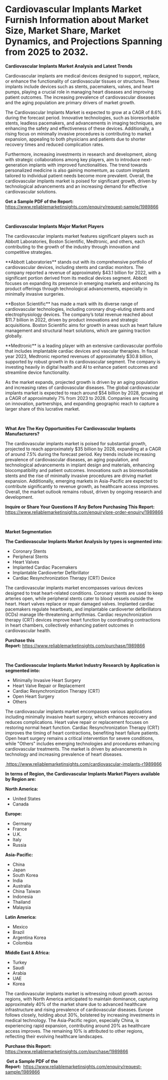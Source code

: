 <p><h1>Cardiovascular Implants Market Furnish Information about Market Size, Market Share, Market Dynamics, and Projections Spanning from 2025 to 2032.</h1></p><p><strong>Cardiovascular Implants Market Analysis and Latest Trends</strong></p>
<p><p>Cardiovascular implants are medical devices designed to support, replace, or enhance the functionality of cardiovascular tissues or structures. These implants include devices such as stents, pacemakers, valves, and heart pumps, playing a crucial role in managing heart diseases and improving patient outcomes. The increasing prevalence of cardiovascular diseases and the aging population are primary drivers of market growth.</p><p>The Cardiovascular Implants Market is expected to grow at a CAGR of 8.6% during the forecast period. Innovative technologies, such as bioresorbable stents, leadless pacemakers, and advancements in imaging techniques, are enhancing the safety and effectiveness of these devices. Additionally, a rising focus on minimally invasive procedures is contributing to market expansion, appealing to both physicians and patients due to shorter recovery times and reduced complication rates. </p><p>Furthermore, increasing investments in research and development, along with strategic collaborations among key players, aim to introduce next-generation implants with improved functionalities. The trend towards personalized medicine is also gaining momentum, as custom implants tailored to individual patient needs become more prevalent. Overall, the cardiovascular implants market is poised for significant growth, driven by technological advancements and an increasing demand for effective cardiovascular solutions.</p></p>
<p><strong>Get a Sample PDF of the Report:&nbsp;</strong> <a href="https://www.reliablemarketinsights.com/enquiry/request-sample/1989866?utm_campaign=2246&utm_medium=2&utm_source=Github&utm_content=ia&utm_term=13042025&utm_id=cardiovascular-implants">https://www.reliablemarketinsights.com/enquiry/request-sample/1989866</a></p>
<p>&nbsp;</p>
<p><strong>Cardiovascular Implants Major Market Players</strong></p>
<p><p>The cardiovascular implants market features significant players such as Abbott Laboratories, Boston Scientific, Medtronic, and others, each contributing to the growth of the industry through innovation and competitive strategies.</p><p>**Abbott Laboratories** stands out with its comprehensive portfolio of cardiovascular devices, including stents and cardiac monitors. The company reported a revenue of approximately $43.1 billion for 2022, with a significant portion derived from its medical devices segment. Abbott focuses on expanding its presence in emerging markets and enhancing its product offerings through technological advancements, especially in minimally invasive surgeries.</p><p>**Boston Scientific** has made a mark with its diverse range of cardiovascular technologies, including coronary drug-eluting stents and electrophysiology devices. The company’s total revenue reached about $11.7 billion in 2022, driven by product innovations and strategic acquisitions. Boston Scientific aims for growth in areas such as heart failure management and structural heart solutions, which are gaining traction globally.</p><p>**Medtronic** is a leading player with an extensive cardiovascular portfolio that includes implantable cardiac devices and vascular therapies. In fiscal year 2023, Medtronic reported revenues of approximately $30.8 billion, supported by robust growth in its cardiovascular segment. The company is investing heavily in digital health and AI to enhance patient outcomes and streamline device functionality.</p><p>As the market expands, projected growth is driven by an aging population and increasing rates of cardiovascular diseases. The global cardiovascular implants market is expected to reach around $54 billion by 2028, growing at a CAGR of approximately 7% from 2023 to 2028. Companies are focusing on innovation, partnerships, and expanding geographic reach to capture a larger share of this lucrative market.</p></p>
<p>&nbsp;</p>
<p><strong>What Are The Key Opportunities For Cardiovascular Implants Manufacturers?</strong></p>
<p><p>The cardiovascular implants market is poised for substantial growth, projected to reach approximately $35 billion by 2028, expanding at a CAGR of around 7.5% during the forecast period. Key trends include increasing prevalence of cardiovascular diseases, an aging population, and technological advancements in implant design and materials, enhancing biocompatibility and patient outcomes. Innovations such as bioresorbable stents and the rise of minimally invasive procedures are driving market expansion. Additionally, emerging markets in Asia-Pacific are expected to contribute significantly to revenue growth, as healthcare access improves. Overall, the market outlook remains robust, driven by ongoing research and development.</p></p>
<p><strong>Inquire or Share Your Questions If Any Before Purchasing This Report:</strong> <a href="https://www.reliablemarketinsights.com/enquiry/pre-order-enquiry/1989866?utm_campaign=2246&utm_medium=2&utm_source=Github&utm_content=ia&utm_term=13042025&utm_id=cardiovascular-implants">https://www.reliablemarketinsights.com/enquiry/pre-order-enquiry/1989866</a></p>
<p>&nbsp;</p>
<p><strong>Market Segmentation</strong></p>
<p><strong>The Cardiovascular Implants Market Analysis by types is segmented into:</strong></p>
<p><ul><li>Coronary Stents</li><li>Peripheral Stents</li><li>Heart Valves</li><li>Implanted Cardiac Pacemakers</li><li>Implantable Cardioverter Defibrillator</li><li>Cardiac Resynchronization Therapy (CRT) Device</li></ul></p>
<p><p>The cardiovascular implants market encompasses various devices designed to treat heart-related conditions. Coronary stents are used to keep arteries open, while peripheral stents cater to blood vessels outside the heart. Heart valves replace or repair damaged valves. Implanted cardiac pacemakers regulate heartbeats, and implantable cardioverter defibrillators (ICDs) manage life-threatening arrhythmias. Cardiac resynchronization therapy (CRT) devices improve heart function by coordinating contractions in heart chambers, collectively enhancing patient outcomes in cardiovascular health.</p></p>
<p><strong>Purchase this Report:&nbsp;</strong><a href="https://www.reliablemarketinsights.com/purchase/1989866?utm_campaign=2246&utm_medium=2&utm_source=Github&utm_content=ia&utm_term=13042025&utm_id=cardiovascular-implants">https://www.reliablemarketinsights.com/purchase/1989866</a></p>
<p>&nbsp;</p>
<p><strong>The Cardiovascular Implants Market Industry Research by Application is segmented into:</strong></p>
<p><ul><li>Minimally Invasive Heart Surgery</li><li>Heart Valve Repair or Replacement</li><li>Cardiac Resynchronization Therapy (CRT)</li><li>Open Heart Surgery</li><li>Others</li></ul></p>
<p><p>The cardiovascular implants market encompasses various applications including minimally invasive heart surgery, which enhances recovery and reduces complications. Heart valve repair or replacement focuses on restoring normal heart function. Cardiac Resynchronization Therapy (CRT) improves the timing of heart contractions, benefiting heart failure patients. Open heart surgery remains a critical intervention for severe conditions, while "Others" includes emerging technologies and procedures enhancing cardiovascular treatments. The market is driven by advancements in technology and increasing prevalence of heart diseases.</p></p>
<p><a href="https://www.reliablemarketinsights.com/cardiovascular-implants-r1989866?utm_campaign=2246&utm_medium=2&utm_source=Github&utm_content=ia&utm_term=13042025&utm_id=cardiovascular-implants">&nbsp;https://www.reliablemarketinsights.com/cardiovascular-implants-r1989866</a></p>
<p><strong>In terms of Region, the Cardiovascular Implants Market Players available by Region are:</strong></p>
<p>
    <p> <strong> North America: </strong>
        <ul>
            <li>United States</li>
            <li>Canada</li>
        </ul>
        </p> 
    <p> <strong> Europe: </strong>
        <ul>
            <li>Germany</li>
            <li>France</li>
            <li>U.K.</li>
            <li>Italy</li>
            <li>Russia</li>
        </ul>
        </p> 
    <p> <strong> Asia-Pacific: </strong>
        <ul>
            <li>China</li>
            <li>Japan</li>
            <li>South Korea</li>
            <li>India</li>
            <li>Australia</li>
            <li>China Taiwan</li>
            <li>Indonesia</li>
            <li>Thailand</li>
            <li>Malaysia</li>
        </ul>
        </p> 
    <p> <strong> Latin America: </strong>
        <ul>
            <li>Mexico</li>
            <li>Brazil</li>
            <li>Argentina Korea</li>
            <li>Colombia</li>
        </ul>
        </p> 
    <p> <strong> Middle East & Africa: </strong>
        <ul>
            <li>Turkey</li>
            <li>Saudi</li>
            <li>Arabia</li>
            <li>UAE</li>
            <li>Korea</li>
        </ul>
    </p>
    </p>
<p><p>The cardiovascular implants market is witnessing robust growth across regions, with North America anticipated to maintain dominance, capturing approximately 40% of the market share due to advanced healthcare infrastructure and rising prevalence of cardiovascular diseases. Europe follows closely, holding about 30%, bolstered by increasing investments in medical technology. The Asia-Pacific region, especially China, is experiencing rapid expansion, contributing around 20% as healthcare access improves. The remaining 10% is attributed to other regions, reflecting their evolving healthcare landscapes.</p></p>
<p><strong>Purchase this Report: </strong><a href="https://www.reliablemarketinsights.com/purchase/1989866?utm_campaign=2246&utm_medium=2&utm_source=Github&utm_content=ia&utm_term=13042025&utm_id=cardiovascular-implants">https://www.reliablemarketinsights.com/purchase/1989866</a></p>
<p>&nbsp;<strong>Get a Sample PDF of the Report:&nbsp;&nbsp;</strong><a href="https://www.reliablemarketinsights.com/enquiry/request-sample/1989866?utm_campaign=2246&utm_medium=2&utm_source=Github&utm_content=ia&utm_term=13042025&utm_id=cardiovascular-implants">https://www.reliablemarketinsights.com/enquiry/request-sample/1989866</a></p>
<p><strong></strong></p>
<p><p></p><p></p><p></p></p>